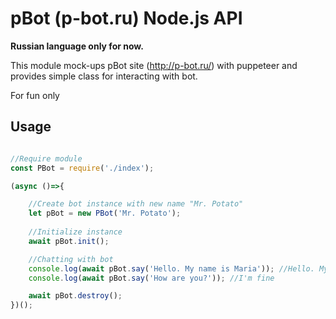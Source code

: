 # pBot (p-bot.ru) Node.js API
**Russian language only for now.**

This module mock-ups pBot site (http://p-bot.ru/) with puppeteer and provides simple class for interacting with bot.

For fun only

## Usage
```javascript

//Require module
const PBot = require('./index');

(async ()=>{

    //Create bot instance with new name "Mr. Potato"
    let pBot = new PBot('Mr. Potato');
    
    //Initialize instance
    await pBot.init();

    //Chatting with bot
    console.log(await pBot.say('Hello. My name is Maria')); //Hello. My name is Mr. Potato
    console.log(await pBot.say('How are you?')); //I'm fine

    await pBot.destroy();
})();
```